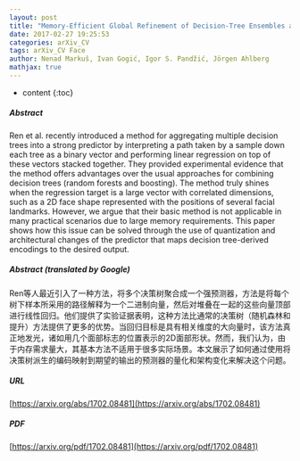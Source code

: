 ```yaml
---
layout: post
title: "Memory-Efficient Global Refinement of Decision-Tree Ensembles and its Application to Face Alignment"
date: 2017-02-27 19:25:53
categories: arXiv_CV
tags: arXiv_CV Face
author: Nenad Markuš, Ivan Gogić, Igor S. Pandžić, Jörgen Ahlberg
mathjax: true
---
```


* content
{:toc}

##### Abstract
Ren et al. recently introduced a method for aggregating multiple decision trees into a strong predictor by interpreting a path taken by a sample down each tree as a binary vector and performing linear regression on top of these vectors stacked together. They provided experimental evidence that the method offers advantages over the usual approaches for combining decision trees (random forests and boosting). The method truly shines when the regression target is a large vector with correlated dimensions, such as a 2D face shape represented with the positions of several facial landmarks. However, we argue that their basic method is not applicable in many practical scenarios due to large memory requirements. This paper shows how this issue can be solved through the use of quantization and architectural changes of the predictor that maps decision tree-derived encodings to the desired output.

##### Abstract (translated by Google)
Ren等人最近引入了一种方法，将多个决策树聚合成一个强预测器，方法是将每个树下样本所采用的路径解释为一个二进制向量，然后对堆叠在一起的这些向量顶部进行线性回归。他们提供了实验证据表明，这种方法比通常的决策树（随机森林和提升）方法提供了更多的优势。当回归目标是具有相关维度的大向量时，该方法真正地发光，诸如用几个面部标志的位置表示的2D面部形状。然而，我们认为，由于内存需求量大，其基本方法不适用于很多实际场景。本文展示了如何通过使用将决策树派生的编码映射到期望的输出的预测器的量化和架构变化来解决这个问题。

##### URL
[https://arxiv.org/abs/1702.08481](https://arxiv.org/abs/1702.08481)

##### PDF
[https://arxiv.org/pdf/1702.08481](https://arxiv.org/pdf/1702.08481)

